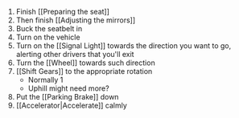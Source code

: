 1. Finish [[Preparing the seat]] 
2. Then finish [[Adjusting the mirrors]]
3. Buck the seatbelt in
4. Turn on the vehicle
5. Turn on the [[Signal Light]] towards the direction you want to go, alerting other drivers that you'll exit
6. Turn the [[Wheel]] towards such direction
7. [[Shift Gears]] to the appropriate rotation
	- Normally 1
	- Uphill might need more?
8. Put the [[Parking Brake]] down
9. [[Accelerator|Accelerate]] calmly